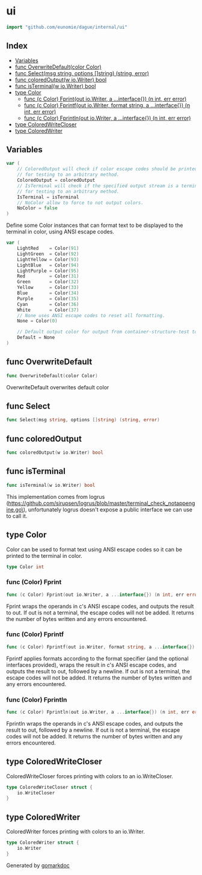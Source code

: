 <!-- gomarkdoc:embed:start -->

<!-- Code generated by gomarkdoc. DO NOT EDIT -->

# ui

```go
import "github.com/eunomie/dague/internal/ui"
```

## Index

- [Variables](<#variables>)
- [func OverwriteDefault(color Color)](<#func-overwritedefault>)
- [func Select(msg string, options []string) (string, error)](<#func-select>)
- [func coloredOutput(w io.Writer) bool](<#func-coloredoutput>)
- [func isTerminal(w io.Writer) bool](<#func-isterminal>)
- [type Color](<#type-color>)
  - [func (c Color) Fprint(out io.Writer, a ...interface{}) (n int, err error)](<#func-color-fprint>)
  - [func (c Color) Fprintf(out io.Writer, format string, a ...interface{}) (n int, err error)](<#func-color-fprintf>)
  - [func (c Color) Fprintln(out io.Writer, a ...interface{}) (n int, err error)](<#func-color-fprintln>)
- [type ColoredWriteCloser](<#type-coloredwritecloser>)
- [type ColoredWriter](<#type-coloredwriter>)


## Variables

```go
var (
    // ColoredOutput will check if color escape codes should be printed. This can be changed
    // for testing to an arbitrary method.
    ColoredOutput = coloredOutput
    // IsTerminal will check if the specified output stream is a terminal. This can be changed
    // for testing to an arbitrary method.
    IsTerminal = isTerminal
    // NoColor allow to force to not output colors.
    NoColor = false
)
```

Define some Color instances that can format text to be displayed to the terminal in color, using ANSI escape codes.

```go
var (
    LightRed    = Color(91)
    LightGreen  = Color(92)
    LightYellow = Color(93)
    LightBlue   = Color(94)
    LightPurple = Color(95)
    Red         = Color(31)
    Green       = Color(32)
    Yellow      = Color(33)
    Blue        = Color(34)
    Purple      = Color(35)
    Cyan        = Color(36)
    White       = Color(37)
    // None uses ANSI escape codes to reset all formatting.
    None = Color(0)

    // Default output color for output from container-structure-test to the user
    Default = None
)
```

## func OverwriteDefault

```go
func OverwriteDefault(color Color)
```

OverwriteDefault overwrites default color

## func Select

```go
func Select(msg string, options []string) (string, error)
```

## func coloredOutput

```go
func coloredOutput(w io.Writer) bool
```

## func isTerminal

```go
func isTerminal(w io.Writer) bool
```

This implementation comes from logrus \(https://github.com/sirupsen/logrus/blob/master/terminal_check_notappengine.go\), unfortunately logrus doesn't expose a public interface we can use to call it.

## type Color

Color can be used to format text using ANSI escape codes so it can be printed to the terminal in color.

```go
type Color int
```

### func \(Color\) Fprint

```go
func (c Color) Fprint(out io.Writer, a ...interface{}) (n int, err error)
```

Fprint wraps the operands in c's ANSI escape codes, and outputs the result to out. If out is not a terminal, the escape codes will not be added. It returns the number of bytes written and any errors encountered.

### func \(Color\) Fprintf

```go
func (c Color) Fprintf(out io.Writer, format string, a ...interface{}) (n int, err error)
```

Fprintf applies formats according to the format specifier \(and the optional interfaces provided\), wraps the result in c's ANSI escape codes, and outputs the result to out, followed by a newline. If out is not a terminal, the escape codes will not be added. It returns the number of bytes written and any errors encountered.

### func \(Color\) Fprintln

```go
func (c Color) Fprintln(out io.Writer, a ...interface{}) (n int, err error)
```

Fprintln wraps the operands in c's ANSI escape codes, and outputs the result to out, followed by a newline. If out is not a terminal, the escape codes will not be added. It returns the number of bytes written and any errors encountered.

## type ColoredWriteCloser

ColoredWriteCloser forces printing with colors to an io.WriteCloser.

```go
type ColoredWriteCloser struct {
    io.WriteCloser
}
```

## type ColoredWriter

ColoredWriter forces printing with colors to an io.Writer.

```go
type ColoredWriter struct {
    io.Writer
}
```



Generated by [gomarkdoc](<https://github.com/princjef/gomarkdoc>)


<!-- gomarkdoc:embed:end -->